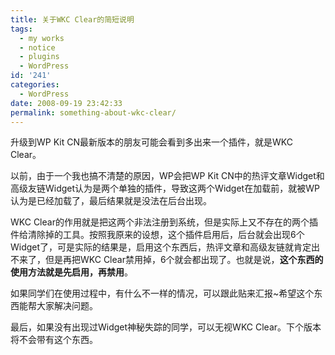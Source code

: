 ```yaml
---
title: 关于WKC Clear的简短说明
tags:
  - my works
  - notice
  - plugins
  - WordPress
id: '241'
categories:
  - WordPress
date: 2008-09-19 23:42:33
permalink: something-about-wkc-clear/
---
```


升级到WP Kit CN最新版本的朋友可能会看到多出来一个插件，就是WKC Clear。

以前，由于一个我也搞不清楚的原因，WP会把WP Kit CN中的热评文章Widget和高级友链Widget认为是两个单独的插件，导致这两个Widget在加载前，就被WP认为是已经加载了，最后结果就是没法在后台出现。

WKC Clear的作用就是把这两个非法注册到系统，但是实际上又不存在的两个插件给清除掉的工具。按照我原来的设想，这个插件启用后，后台就会出现6个Widget了，可是实际的结果是，启用这个东西后，热评文章和高级友链就肯定出不来了，但是再把WKC Clear禁用掉，6个就会都出现了。也就是说，**这个东西的使用方法就是先启用，再禁用**。

如果同学们在使用过程中，有什么不一样的情况，可以跟此贴来汇报~希望这个东西能帮大家解决问题。

最后，如果没有出现过Widget神秘失踪的同学，可以无视WKC Clear。下个版本将不会带有这个东西。